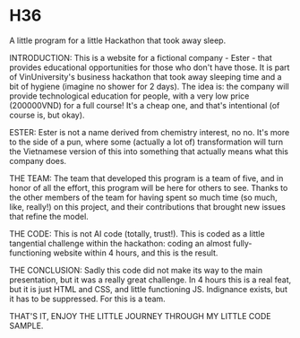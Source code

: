 # H36
A little program for a little Hackathon that took away sleep.

INTRODUCTION:
  This is a website for a fictional company - Ester - that provides educational opportunities for those who don't have those.
  It is part of VinUniversity's business hackathon that took away sleeping time and a bit of hygiene (imagine no shower for 2 days).
  The idea is: the company will provide technological education for people, with a very low price (200000VND) for a full course!
  It's a cheap one, and that's intentional (of course is, but okay).

ESTER:
  Ester is not a name derived from chemistry interest, no no. It's more to the side of a pun, where some (actually a lot of) transformation will turn the Vietnamese version of this into something that actually means what this company does.

THE TEAM:
  The team that developed this program is a team of five, and in honor of all the effort, this program will be here for others to see. Thanks to the other members of the team for having spent so much time (so much, like, really!) on this project, and their contributions that brought new issues that refine the model.

THE CODE:
  This is not AI code (totally, trust!). This is coded as a little tangential challenge within the hackathon: coding an almost fully-functioning website within 4 hours, and this is the result.

THE CONCLUSION:
  Sadly this code did not make its way to the main presentation, but it was a really great challenge.
  In 4 hours this is a real feat, but it is just HTML and CSS, and little functioning JS.
  Indignance exists, but it has to be suppressed.
  For this is a team.

THAT'S IT, ENJOY THE LITTLE JOURNEY THROUGH MY LITTLE CODE SAMPLE.
